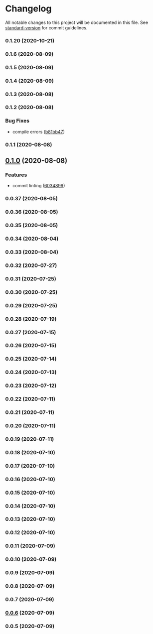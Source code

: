 # Changelog

All notable changes to this project will be documented in this file. See [standard-version](https://github.com/conventional-changelog/standard-version) for commit guidelines.

### 0.1.20 (2020-10-21)

### 0.1.6 (2020-08-09)

### 0.1.5 (2020-08-09)

### 0.1.4 (2020-08-09)

### 0.1.3 (2020-08-08)

### 0.1.2 (2020-08-08)


### Bug Fixes

* compile errors ([b81bb47](https://github.com/QuantumlyTangled/Monstercat.ts/commit/b81bb47f2672e7c0eef1f2d61dfe96dc880facc4))

### 0.1.1 (2020-08-08)

## [0.1.0](https://github.com/QuantumlyTangled/Monstercat.ts/compare/v0.0.37...v0.1.0) (2020-08-08)


### Features

* commit linting ([6034899](https://github.com/QuantumlyTangled/Monstercat.ts/commit/6034899cd99c55878cd52bd70c276f0170ac9b9a))

### 0.0.37 (2020-08-05)

### 0.0.36 (2020-08-05)

### 0.0.35 (2020-08-05)

### 0.0.34 (2020-08-04)

### 0.0.33 (2020-08-04)

### 0.0.32 (2020-07-27)

### 0.0.31 (2020-07-25)

### 0.0.30 (2020-07-25)

### 0.0.29 (2020-07-25)

### 0.0.28 (2020-07-19)

### 0.0.27 (2020-07-15)

### 0.0.26 (2020-07-15)

### 0.0.25 (2020-07-14)

### 0.0.24 (2020-07-13)

### 0.0.23 (2020-07-12)

### 0.0.22 (2020-07-11)

### 0.0.21 (2020-07-11)

### 0.0.20 (2020-07-11)

### 0.0.19 (2020-07-11)

### 0.0.18 (2020-07-10)

### 0.0.17 (2020-07-10)

### 0.0.16 (2020-07-10)

### 0.0.15 (2020-07-10)

### 0.0.14 (2020-07-10)

### 0.0.13 (2020-07-10)

### 0.0.12 (2020-07-10)

### 0.0.11 (2020-07-09)

### 0.0.10 (2020-07-09)

### 0.0.9 (2020-07-09)

### 0.0.8 (2020-07-09)

### 0.0.7 (2020-07-09)

### [0.0.6](https://github.com/QuantumlyTangled/Monstercat.ts/compare/v0.0.5...v0.0.6) (2020-07-09)

### 0.0.5 (2020-07-09)
